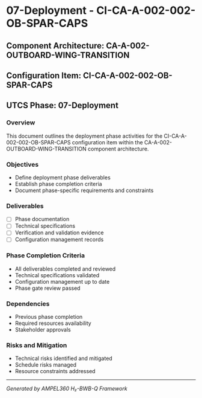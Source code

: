 # 07-Deployment - CI-CA-A-002-002-OB-SPAR-CAPS

## Component Architecture: CA-A-002-OUTBOARD-WING-TRANSITION
## Configuration Item: CI-CA-A-002-002-OB-SPAR-CAPS
## UTCS Phase: 07-Deployment

### Overview
This document outlines the deployment phase activities for the CI-CA-A-002-002-OB-SPAR-CAPS configuration item within the CA-A-002-OUTBOARD-WING-TRANSITION component architecture.

### Objectives
- Define deployment phase deliverables
- Establish phase completion criteria
- Document phase-specific requirements and constraints

### Deliverables
- [ ] Phase documentation
- [ ] Technical specifications
- [ ] Verification and validation evidence
- [ ] Configuration management records

### Phase Completion Criteria
- All deliverables completed and reviewed
- Technical specifications validated
- Configuration management up to date
- Phase gate review passed

### Dependencies
- Previous phase completion
- Required resources availability
- Stakeholder approvals

### Risks and Mitigation
- Technical risks identified and mitigated
- Schedule risks managed
- Resource constraints addressed

---
*Generated by AMPEL360 H₂-BWB-Q Framework*
